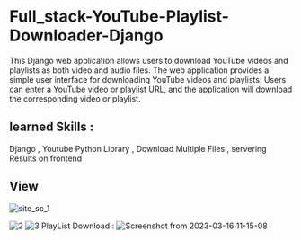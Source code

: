 # Full_stack-YouTube-Playlist-Downloader-Django
This Django web application allows users to download YouTube videos and playlists as both video and audio files.
The web application provides a simple user interface for downloading YouTube videos and playlists. Users can enter a YouTube video or playlist URL, and the application will download the corresponding video or playlist.

## learned Skills : 
Django , Youtube Python Library , Download Multiple Files , servering Results on frontend

## View
![site_sc_1](https://user-images.githubusercontent.com/92822013/225527465-da5cfcc5-d710-4779-938b-4735c1c48c38.png)

![2](https://user-images.githubusercontent.com/92822013/225527813-6537fa17-425e-441f-989f-eee17e48858a.png)
![3](https://user-images.githubusercontent.com/92822013/225527827-a33feddb-ff33-4100-99c8-b879d38bcbe0.png)
PlayList Download :
![Screenshot from 2023-03-16 11-15-08](https://user-images.githubusercontent.com/92822013/225527835-b61af343-fe33-4a15-8c2d-15a6025f11c7.png)
